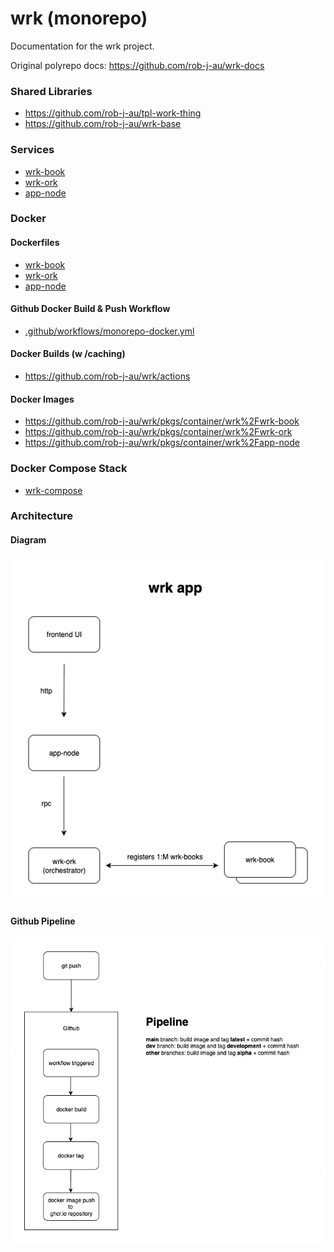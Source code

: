 # wrk (monorepo)

Documentation for the wrk project.

Original polyrepo docs: https://github.com/rob-j-au/wrk-docs

### Shared Libraries

- https://github.com/rob-j-au/tpl-work-thing
- https://github.com/rob-j-au/wrk-base

### Services

- [wrk-book](wrk-book)
- [wrk-ork](wrk-ork)
- [app-node](app-node)

### Docker

#### Dockerfiles

- [wrk-book](wrk-book/Dockerfile)
- [wrk-ork](wrk-ork/Dockerfile)
- [app-node](app-node/Dockerfile)


#### Github Docker Build & Push Workflow

- [.github/workflows/monorepo-docker.yml](.github/workflows/monorepo-docker.yml)


#### Docker Builds (w /caching)

- https://github.com/rob-j-au/wrk/actions

#### Docker Images

- https://github.com/rob-j-au/wrk/pkgs/container/wrk%2Fwrk-book
- https://github.com/rob-j-au/wrk/pkgs/container/wrk%2Fwrk-ork
- https://github.com/rob-j-au/wrk/pkgs/container/wrk%2Fapp-node

### Docker Compose Stack

- [wrk-compose](wrk-compose)

### Architecture

#### Diagram

![docs/wrk-architecture](docs/wrk-architecture.png)

#### Github Pipeline

![docs/github-pipeline](docs/github-pipeline.png)
